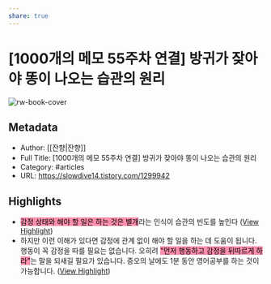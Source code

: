 ```yaml
---
share: true
---
```


# [1000개의 메모 55주차 연결] 방귀가 잦아야 똥이 나오는 습관의 원리

![rw-book-cover](https://img1.daumcdn.net/thumb/R800x0/?scode=mtistory2&fname=https%3A%2F%2Ft1.daumcdn.net%2Ftistory_admin%2Fstatic%2Fimages%2FopenGraph%2Fopengraph.png)

## Metadata
- Author: [[잔향|잔향]]
- Full Title: [1000개의 메모 55주차 연결] 방귀가 잦아야 똥이 나오는 습관의 원리
- Category: #articles
- URL: https://slowdive14.tistory.com/1299942

## Highlights
- <mark style="background: #FF5582A6;">감정 상태와 해야 할 일은 하는 것은 별개</mark>라는 인식이 습관의 빈도를 높인다 ([View Highlight](https://read.readwise.io/read/01gmq6zhawkqy79kdsc7cf1nsv))
- 하지만 이런 이해가 있다면 감정에 관계 없이 해야 할 일을 하는 데 도움이 됩니다. 행동이 꼭 감정을 따를 필요는 없습니다. 오히려 <mark style="background: #FF5582A6;">"먼저 행동하고 감정을 뒤따르게 하라"</mark>는 말을 되새길 필요가 있습니다. 증오의 날에도 1분 동안 영어공부를 하는 것이 가능합니다. ([View Highlight](https://read.readwise.io/read/01gmq6zwgd39kbsekc8j4bh0jw))
